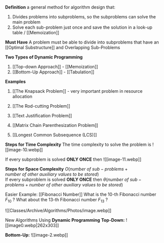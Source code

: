 **Definition**
a general method for algorithm design that:
1. Divides problems into subproblems, so the subproblems can solve the main problem
2. Solve each sub-problem just once and save the solution in a look-up table / [[Memoization]] 

**Must Have**
A problem must be able to divide into subproblems that have an [[Optimal Substructure]] and Overlapping Sub-Problems

**Two Types of Dynamic Programming**
1. [[Top-down Approach]] - [[Memoization]]
2. [[Bottom-Up Approach]] - [[Tabulation]]


**Examples**
1. [[The Knapsack Problem]] - very important problem in resource allocation

2. [[The Rod-cutting Problem]]

3. [[Text Justification Problem]] 

4. [[Matrix Chain Parenthesization Problem]] 

5. [[Longest Common Subsequence (LCS)]]

**Steps for Time Complexity**
The time complexity to solve the problem is ![[image-10.webp]]

If every subproblem is solved **ONLY ONCE** then
![[image-11.webp]]

**Steps for Space Complexity**
$O (number\ of\ sub-problems + number\ of\ other\ auxiliary\ values\ to\ be\ stored)$  
If every subproblem is solved **ONLY ONCE** then
$\theta (number\ of\ sub-problems + number\ of\ other\ auxiliary\ values\ to\ be\ stored)$  

Easier Example: [[Fibonacci Number]] 
What is the 10-th Fibonacci number $F_{10}$ ? What about the 13-th Fibonacci number $F_{13}$ ?

![[Classes/Archive/Algorithms/Photos/image.webp]]


New Algorithms Using **Dynamic Programming**
**Top-Down:**
![[image0.webp|262x303]]

**Bottom-Up:**
![[image-2.webp]]